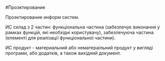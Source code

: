 #Проэктирование 

Проэктирование информ систем.

ИС склад з 2 частин: функціональна частина (забезпечує виконання у рамках функцій, які необхідні користувачу), забезпечуюча частина (елементі для реалізації функціональної частини).

ИС продукт - материальний або нематераільний продукт у вигляді програми, або додатків, а також вихідний документ.


